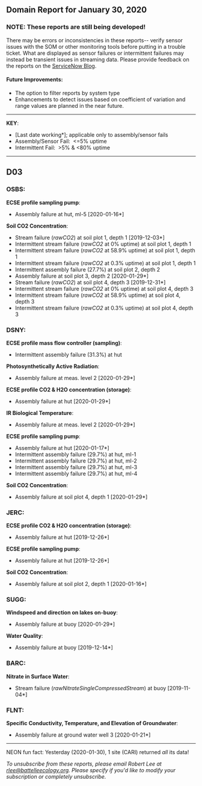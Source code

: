 ## Domain Report for January 30, 2020


### NOTE: These reports are still being developed!
There may be errors or inconsistencies in these reports-- verify sensor issues with the SOM or other monitoring tools before putting in a trouble ticket. What are displayed as sensor failures or intermittent failures may instead be transient issues in streaming data.
Please provide feedback on the reports on the [ServiceNow Blog](https://neon.service-now.com/community?id=community_blog&sys_id=9b4fbe8adbed734017ecf9041d9619be).

#### Future Improvements: 
 - The option to filter reports by system type 
 - Enhancements to detect issues based on coefficient of variation and range values are planned in the near future.

***

**KEY**:

 - [Last date working*]; applicable only to assembly/sensor fails
 - Assembly/Sensor Fail:&nbsp;&nbsp;<=5% uptime
 - Intermittent Fail:&nbsp;&nbsp;>5% & <80% uptime

***
## D03

### OSBS:

**ECSE profile sampling pump**:
 - Assembly failure at hut, ml-5 [2020-01-16*]

**Soil CO2 Concentration**:
 - Stream failure (_rawCO2_) at soil plot 1, depth 1 [2019-12-03*]
 - Intermittent stream failure (_rawCO2_ at 0% uptime) at soil plot 1, depth 1
 - Intermittent stream failure (_rawCO2_ at 58.9% uptime) at soil plot 1, depth 1
 - Intermittent stream failure (_rawCO2_ at 0.3% uptime) at soil plot 1, depth 1
 - Intermittent assembly failure (27.7%) at soil plot 2, depth 2
 - Assembly failure at soil plot 3, depth 2 [2020-01-29*]
 - Stream failure (_rawCO2_) at soil plot 4, depth 3 [2019-12-31*]
 - Intermittent stream failure (_rawCO2_ at 0% uptime) at soil plot 4, depth 3
 - Intermittent stream failure (_rawCO2_ at 58.9% uptime) at soil plot 4, depth 3
 - Intermittent stream failure (_rawCO2_ at 0.3% uptime) at soil plot 4, depth 3

### DSNY:

**ECSE profile mass flow controller (sampling)**:
 - Intermittent assembly failure (31.3%) at hut

**Photosynthetically Active Radiation**:
 - Assembly failure at meas. level 2 [2020-01-29*]

**ECSE profile CO2 & H2O concentration (storage)**:
 - Assembly failure at hut [2020-01-29*]

**IR Biological Temperature**:
 - Assembly failure at meas. level 2 [2020-01-29*]

**ECSE profile sampling pump**:
 - Assembly failure at hut [2020-01-17*]
 - Intermittent assembly failure (29.7%) at hut, ml-1
 - Intermittent assembly failure (29.7%) at hut, ml-2
 - Intermittent assembly failure (29.7%) at hut, ml-3
 - Intermittent assembly failure (29.7%) at hut, ml-4

**Soil CO2 Concentration**:
 - Assembly failure at soil plot 4, depth 1 [2020-01-29*]

### JERC:

**ECSE profile CO2 & H2O concentration (storage)**:
 - Assembly failure at hut [2019-12-26*]

**ECSE profile sampling pump**:
 - Assembly failure at hut [2019-12-26*]

**Soil CO2 Concentration**:
 - Assembly failure at soil plot 2, depth 1 [2020-01-16*]

### SUGG:

**Windspeed and direction on lakes on-buoy**:
 - Assembly failure at buoy [2020-01-29*]

**Water Quality**:
 - Assembly failure at buoy [2019-12-14*]

### BARC:

**Nitrate in Surface Water**:
 - Stream failure (_rawNitrateSingleCompressedStream_) at buoy [2019-11-04*]

### FLNT:

**Specific Conductivity, Temperature, and Elevation of Groundwater**:
 - Assembly failure at ground water well 3 [2020-01-21*]

***
NEON fun fact: Yesterday (2020-01-30), 1 site (CARI) returned _all_ its data!

_To unsubscribe from these reports, please email Robert Lee at rlee@battelleecology.org. Please specify if you'd like to modify your subscription or completely unsubscribe._

